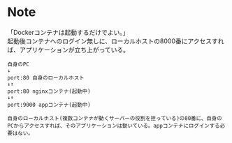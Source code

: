 # Note
「Dockerコンテナは起動するだけでよい。」
<br>
起動後コンテナへのログイン無しに、ローカルホストの8000番にアクセスすれば、アプリケーションが立ち上がっている。
```
自身のPC
↓
port:80 自身のローカルホスト
↓↑
port:80 nginxコンテナ(起動中)
↓↑
port:9000 appコンテナ(起動中)

自身のローカルホスト(複数コンテナが動くサーバーの役割を担っている)の80番に、自身のPCからアクセスすれば、そのアプリケーションは動いている。appコンテナにログインする必要はない。
```
